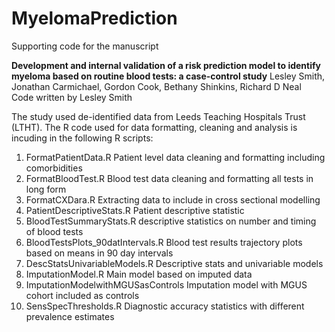 # MyelomaPrediction
Supporting code for the manuscript

**Development and internal validation of a risk prediction model to identify myeloma based on routine blood tests: a case-control study**
Lesley Smith, Jonathan Carmichael, Gordon Cook, Bethany Shinkins, Richard D Neal  
Code written by Lesley Smith 

The study used de-identified data from Leeds Teaching Hospitals Trust (LTHT). The R code used for data formatting, cleaning and analysis is incuding in the following R scripts: 

1.	FormatPatientData.R Patient level data cleaning and formatting including comorbidities
2.	FormatBloodTest.R  Blood test data cleaning and formatting all tests in long form
3.	FormatCXDara.R Extracting data to include in cross sectional modelling
4.	PatientDescriptiveStats.R Patient descriptive statistic
5.	BloodTestSummaryStats.R descriptive statistics on number and timing of blood tests
6.	BloodTestsPlots_90datIntervals.R Blood test results trajectory plots based on means in 90 day intervals
7.	DescStatsUnivariableModels.R Descriptive stats and univariable models
8.	ImputationModel.R Main model based on imputed data
9.	ImputationModelwithMGUSasControls Imputation model with MGUS cohort included as controls
10.	SensSpecThresholds.R Diagnostic accuracy statistics with different prevalence estimates 
